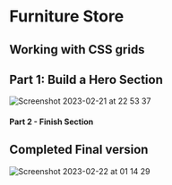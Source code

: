 # Furniture Store

## Working with CSS grids

## Part 1: Build a Hero Section

![Screenshot 2023-02-21 at 22 53 37](https://user-images.githubusercontent.com/125808990/220479926-5855d275-a646-4f7b-bd97-0522fc916873.png)




#### Part 2 - Finish Section

 ## Completed Final version
   ![Screenshot 2023-02-22 at 01 14 29](https://user-images.githubusercontent.com/125808990/220498028-0e9e4d6d-0872-4969-bea8-b876da68657a.png)





